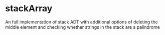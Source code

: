 # stackArray
An full implementation of stack ADT with additional options of deleting the middle element and checking whether strings in the stack are a palindrome

